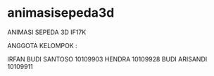 animasisepeda3d
===============

ANIMASI SEPEDA 3D IF17K

ANGGOTA KELOMPOK :

IRFAN BUDI SANTOSO 10109903
HENDRA             10109928
BUDI ARISANDI      10109911


